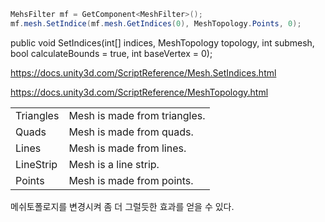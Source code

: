 ``` cs
MehsFilter mf = GetComponent<MeshFilter>();
mf.mesh.SetIndice(mf.mesh.GetIndices(0), MeshTopology.Points, 0);
```

 public void SetIndices(int[] indices, MeshTopology topology, int submesh, bool calculateBounds = true, int baseVertex = 0);

 https://docs.unity3d.com/ScriptReference/Mesh.SetIndices.html

https://docs.unity3d.com/ScriptReference/MeshTopology.html
 

|           |                              |
|-----------|------------------------------|
| Triangles | Mesh is made from triangles. |
| Quads     | Mesh is made from quads.     |
| Lines     | Mesh is made from lines.     |
| LineStrip | Mesh is a line strip.        |
| Points    | Mesh is made from points.    |

메쉬토폴로지를 변경시켜 좀 더 그럴듯한 효과를 얻을 수 있다.